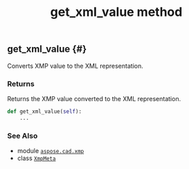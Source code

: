 ﻿---
title: get_xml_value method
second_title: Aspose.CAD for Python via .NET API References
description: 
type: docs
weight: 60
url: /python-net/aspose.cad.xmp/xmpmeta/get_xml_value/
is_root: false
---

## get_xml_value {#}

Converts XMP value to the XML representation.


### Returns 


Returns the XMP value converted to the XML representation.


```python
def get_xml_value(self):
    ...
```





### See Also
* module [`aspose.cad.xmp`](../../)
* class [`XmpMeta`](/cad/python-net/aspose.cad.xmp/xmpmeta)
